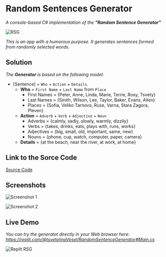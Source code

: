 # Random Sentences Generator 
*A console-based C# implementation of the **"Random Sentence Generator"***


![RSG](https://github.com/tsvetelinaVeselinova/RandomSentencesGenerator/assets/133970524/db5930de-25cb-47fe-9ede-132846971a9c)

*This is an app with a humorous purpose. It generates sentances formed from randomly selected words.*

## Solution

*The **Generator** is based on the following model:*

+ [Sentence] = `Who` + `Action` + `Details`.
    + **Who** = `First Name` + `Last Name` from `Place`
      + First Names = {Peter, Anne, Linda, Marie, Terrie, Rosy, Tsvety}
      + Last Names = {Smith, Wilson, Lee, Taylor, Baker, Evans, Allen}
      + Places = {Sofia, Veliko Tarnovo, Ruse, Varna, Stara Zagora, Pleven}
    + **Action** = `Adverb` +  `Verb` + `Adjective` + `Noun`
      + Adverbs = {calmly, sadly, slowly, warmly, dizzily}
      + Verbs = {takes, drinks, eats, plays with, runs, works}
      + Adjectives = {big, small, old, important, same, new}
      + Nouns = {phone, cup, watch, computer, paper, camera}
    + **Details** = {at the beach, near the river, at work, at home}


## Link to the Sorce Code

[Source Code](Random%20Sentences%20Generator.cs)


## Screenshots


![Screenshot 1](https://github.com/tsvetelinaVeselinova/RandomSentencesGenerator/assets/133970524/df731d65-c077-4c28-b563-5bed367c39c0)


![Screenshot 2](https://github.com/tsvetelinaVeselinova/RandomSentencesGenerator/assets/133970524/78145af3-3dd3-48d7-a094-99f3bb5a0924)

## Live Demo

*You can try the generatot directly in your Web browser here:
https://replit.com/@tsvetelinaVesel/RandomSentenceGenerator#Main.cs*


![Replit RSG](https://github.com/tsvetelinaVeselinova/RandomSentencesGenerator/assets/133970524/887bf183-e4e6-4aec-aa7f-52781d8e3dd1)




